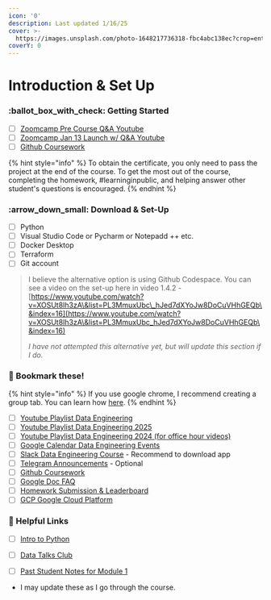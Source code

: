 ```yaml
---
icon: '0'
description: Last updated 1/16/25
cover: >-
  https://images.unsplash.com/photo-1648217736318-fbc4abc138ec?crop=entropy&cs=srgb&fm=jpg&ixid=M3wxOTcwMjR8MHwxfHNlYXJjaHwxfHxjb2ZmZWUlMjBib29rfGVufDB8fHx8MTczNjgyOTczNHww&ixlib=rb-4.0.3&q=85
coverY: 0
---
```


# Introduction & Set Up

### :ballot\_box\_with\_check: Getting Started

* [ ] [Zoomcamp Pre Course Q\&A Youtube](https://www.youtube.com/watch?v=DPnAOu2csYA)
* [ ] [Zoomcamp Jan 13 Launch w/ Q\&A Youtube](https://www.youtube.com/watch?v=X8cEEwi8DTM)
* [ ] [Github Coursework](https://github.com/DataTalksClub/data-engineering-zoomcamp)

{% hint style="info" %}
To obtain the certificate, you only need to pass the project at the end of the course. To get the most out of the course, completing the homework, #learninginpublic, and helping answer other student's questions is encouraged.
{% endhint %}



### :arrow\_down\_small: Download & Set-Up

* [ ] Python
* [ ] Visual Studio Code or Pycharm or Notepadd ++ etc.
* [ ] Docker Desktop
* [ ] Terraform
* [ ] Git account

> I believe the alternative option is using Github Codespace. You can see a video on the set-up here in video 1.4.2 - [https://www.youtube.com/watch?v=XOSUt8Ih3zA\&list=PL3MmuxUbc\_hJed7dXYoJw8DoCuVHhGEQb\&index=16](https://www.youtube.com/watch?v=XOSUt8Ih3zA\&list=PL3MmuxUbc_hJed7dXYoJw8DoCuVHhGEQb\&index=16)
>
> _I have not attempted this alternative yet, but will update this section if I do._



### :bookmark: Bookmark these!

{% hint style="info" %}
If you use google chrome, I recommend creating a group tab. You can learn how [here](https://blog.google/products/chrome/manage-tabs-with-google-chrome/).
{% endhint %}

* [ ] [Youtube Playlist Data Engineering ](https://www.youtube.com/playlist?list=PL3MmuxUbc_hJed7dXYoJw8DoCuVHhGEQb)
* [ ] [Youtube Playlist Data Engineering 2025](https://www.youtube.com/playlist?list=PL3MmuxUbc_hJZdpLpRHp7dg6EOx828q6y)
* [ ] [Youtube Playlist Data Engineering 2024 (for office hour videos)](https://www.youtube.com/playlist?list=PL3MmuxUbc_hKihpnNQ9qtTmWYy26bPrSb)
* [ ] [Google Calendar Data Engineering Events](https://calendar.google.com/calendar/embed?src=er1r053veb2iqu4u1fhm635q0o%40group.calendar.google.com\&ctz=America%2FAnchorage)
* [ ] [Slack Data Engineering Course](https://datatalks-club.slack.com/archives/C01FABYF2RG) - Recommend to download app
* [ ] [Telegram Announcements](https://t.me/dezoomcamp) - Optional
* [ ] [Github Coursework](https://github.com/DataTalksClub/data-engineering-zoomcamp)
* [ ] [Google Doc FAQ](https://docs.google.com/document/d/19bnYs80DwuUimHM65UV3sylsCn2j1vziPOwzBwQrebw/edit?tab=t.0)
* [ ] [Homework Submission & Leaderboard](https://courses.datatalks.club/de-zoomcamp-2025/)
* [ ] [GCP Google Cloud Platform](https://cloud.google.com)

### :link: Helpful Links

* [ ] [Intro to Python](https://mlbookcamp.com/article/python)
* [ ] [Data Talks Club](https://datatalks.club/)
* [ ] [Past Student Notes for Module 1](./)



* I may update these as I go through the course.&#x20;





